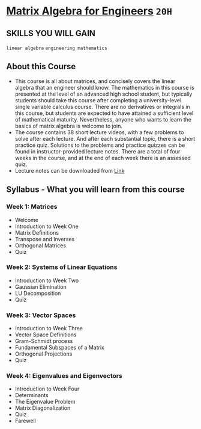 # [Matrix Algebra for Engineers](https://www.coursera.org/learn/matrix-algebra-engineers) `20H`

## SKILLS YOU WILL GAIN
`linear algebra` `engineering mathematics`

## About this Course
- This course is all about matrices, and concisely covers the linear algebra that an engineer should know.   The mathematics in this course is presented at the level of an advanced high school student, but typically students should take this course after completing a university-level single variable calculus course.  There are no derivatives or integrals in this course, but students are expected to have attained a sufficient level of mathematical maturity.  Nevertheless, anyone who wants to learn the basics of matrix algebra is welcome to join.
- The course contains 38 short lecture videos, with a few problems to solve after each lecture.  And after each substantial topic, there is a short practice quiz.  Solutions to the problems and practice quizzes can be found in instructor-provided lecture notes.  There are a total of four weeks in the course, and at the end of each week there is an assessed quiz.
- Lecture notes can be downloaded from [Link](http://www.math.ust.hk/~machas/matrix-algebra-for-engineers.pdf)

## Syllabus - What you will learn from this course

### Week 1: Matrices
- Welcome
- Introduction to Week One
- Matrix Definitions
- Transpose and Inverses
- Orthogonal Matrices
- Quiz

### Week 2: Systems of Linear Equations
- Introduction to Week Two
- Gaussian Elimination
- LU Decomposition
- Quiz

### Week 3: Vector Spaces
- Introduction to Week Three
- Vector Space Definitions
- Gram-Schmidt process
- Fundamental Subspaces of a Matrix
- Orthogonal Projections
- Quiz

### Week 4: Eigenvalues and Eigenvectors
- Introduction to Week Four
- Determinants
- The Eigenvalue Problem
- Matrix Diagonalization
- Quiz
- Farewell
